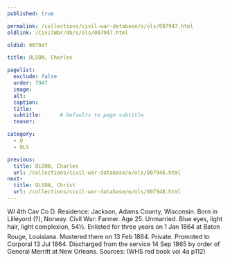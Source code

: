 ```yaml
---
published: true

permalink: /collections/civil-war-database/o/ols/007947.html
oldlink: /CivilWar/db/o/ols/007947.html

oldid: 007947

title: OLSON, Charles

pagelist:
  exclude: false
  order: 7947
  image: 
  alt:
  caption:
  title:
  subtitle:      # Defaults to page subtitle
  teaser:

category: 
  - O 
  - OLS

previous:
  title: OLSON, Charles
  url: /collections/civil-war-database/o/ols/007946.html  
next:
  title: OLSON, Christ
  url: /collections/civil-war-database/o/ols/007948.html   
---
```

WI 4th Cav Co D. Residence: Jackson, Adams County, Wisconsin. Born in Lilleyord (?), Norway. Civil War: Farmer. Age 25. Unmarried. Blue eyes, light hair, light complexion, 5&#146;4&frac12;&#148;. Enlisted for three years on 1 Jan 1864 at Baton Rouge, Louisiana. Mustered there on 13 Feb 1864. Private. Promoted to Corporal 13 Jul 1864. Discharged from the service 14 Sep 1865 by order of General Merritt at New Orleans. Sources: (WHS red book vol 4a p112)